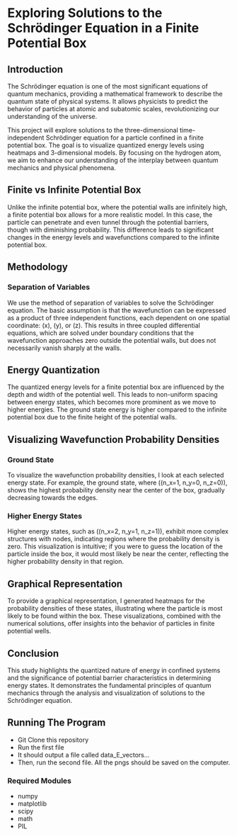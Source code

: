 # Exploring Solutions to the Schrödinger Equation in a Finite Potential Box

## Introduction

The Schrödinger equation is one of the most significant equations of quantum mechanics, providing a mathematical framework to describe the quantum state of physical systems. It allows physicists to predict the behavior of particles at atomic and subatomic scales, revolutionizing our understanding of the universe.

This project will explore solutions to the three-dimensional time-independent Schrödinger equation for a particle confined in a finite potential box. The goal is to visualize quantized energy levels using heatmaps and 3-dimensional models. By focusing on the hydrogen atom, we aim to enhance our understanding of the interplay between quantum mechanics and physical phenomena.

## Finite vs Infinite Potential Box

Unlike the infinite potential box, where the potential walls are infinitely high, a finite potential box allows for a more realistic model. In this case, the particle can penetrate and even tunnel through the potential barriers, though with diminishing probability. This difference leads to significant changes in the energy levels and wavefunctions compared to the infinite potential box.

## Methodology

### Separation of Variables

We use the method of separation of variables to solve the Schrödinger equation. The basic assumption is that the wavefunction can be expressed as a product of three independent functions, each dependent on one spatial coordinate: \(x\), \(y\), or \(z\). This results in three coupled differential equations, which are solved under boundary conditions that the wavefunction approaches zero outside the potential walls, but does not necessarily vanish sharply at the walls.

## Energy Quantization

The quantized energy levels for a finite potential box are influenced by the depth and width of the potential well. This leads to non-uniform spacing between energy states, which becomes more prominent as we move to higher energies. The ground state energy is higher compared to the infinite potential box due to the finite height of the potential walls.

## Visualizing Wavefunction Probability Densities

### Ground State

To visualize the wavefunction probability densities, I look at each selected energy state. For example, the ground state, where \((n_x=1, n_y=0, n_z=0)\), shows the highest probability density near the center of the box, gradually decreasing towards the edges.

### Higher Energy States

Higher energy states, such as \((n_x=2, n_y=1, n_z=1)\), exhibit more complex structures with nodes, indicating regions where the probability density is zero. This visualization is intuitive; if you were to guess the location of the particle inside the box, it would most likely be near the center, reflecting the higher probability density in that region.

## Graphical Representation

To provide a graphical representation, I generated heatmaps for the probability densities of these states, illustrating where the particle is most likely to be found within the box. These visualizations, combined with the numerical solutions, offer insights into the behavior of particles in finite potential wells.

## Conclusion

This study highlights the quantized nature of energy in confined systems and the significance of potential barrier characteristics in determining energy states. It demonstrates the fundamental principles of quantum mechanics through the analysis and visualization of solutions to the Schrödinger equation.

## Running The Program
- Git Clone this repository
- Run the first file
- It should output a file called data_E_vectors...
- Then, run the second file. All the pngs should be saved on the computer.

### Required Modules
- numpy
- matplotlib
- scipy
- math
- PIL
